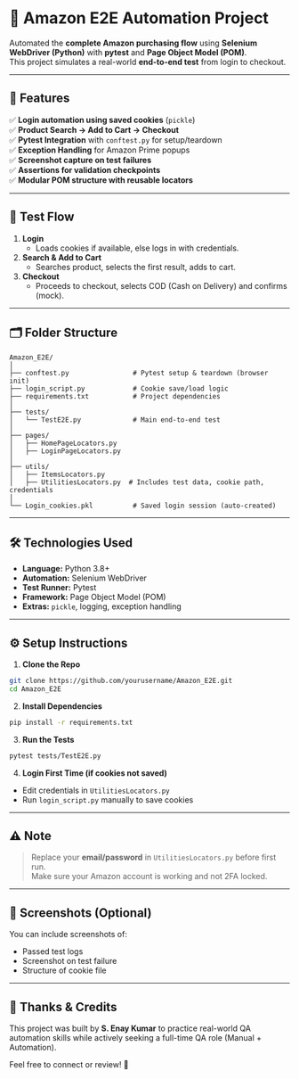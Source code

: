 
# 🛒 Amazon E2E Automation Project

Automated the **complete Amazon purchasing flow** using **Selenium WebDriver (Python)** with **pytest** and **Page Object Model (POM)**.  
This project simulates a real-world **end-to-end test** from login to checkout.

---

## 🚀 Features

✅ **Login automation using saved cookies** (`pickle`)  
✅ **Product Search → Add to Cart → Checkout**  
✅ **Pytest Integration** with `conftest.py` for setup/teardown  
✅ **Exception Handling** for Amazon Prime popups  
✅ **Screenshot capture on test failures**  
✅ **Assertions for validation checkpoints**  
✅ **Modular POM structure with reusable locators**

---

## 🧪 Test Flow

1. **Login**  
   - Loads cookies if available, else logs in with credentials.
2. **Search & Add to Cart**  
   - Searches product, selects the first result, adds to cart.
3. **Checkout**  
   - Proceeds to checkout, selects COD (Cash on Delivery) and confirms (mock).

---

## 🗂️ Folder Structure

```
Amazon_E2E/
│
├── conftest.py                # Pytest setup & teardown (browser init)
├── login_script.py            # Cookie save/load logic
├── requirements.txt           # Project dependencies
│
├── tests/
│   └── TestE2E.py             # Main end-to-end test
│
├── pages/
│   ├── HomePageLocators.py
│   ├── LoginPageLocators.py
│
├── utils/
│   ├── ItemsLocators.py
│   ├── UtilitiesLocators.py  # Includes test data, cookie path, credentials
│
└── Login_cookies.pkl          # Saved login session (auto-created)
```

---

## 🛠️ Technologies Used

- **Language:** Python 3.8+
- **Automation:** Selenium WebDriver
- **Test Runner:** Pytest
- **Framework:** Page Object Model (POM)
- **Extras:** `pickle`, logging, exception handling

---

## ⚙️ Setup Instructions

1. **Clone the Repo**
```bash
git clone https://github.com/yourusername/Amazon_E2E.git
cd Amazon_E2E
```

2. **Install Dependencies**
```bash
pip install -r requirements.txt
```

3. **Run the Tests**
```bash
pytest tests/TestE2E.py
```

4. **Login First Time (if cookies not saved)**
- Edit credentials in `UtilitiesLocators.py`
- Run `login_script.py` manually to save cookies

---

## ⚠️ Note

> Replace your **email/password** in `UtilitiesLocators.py` before first run.  
> Make sure your Amazon account is working and not 2FA locked.

---

## 📸 Screenshots (Optional)
You can include screenshots of:
- Passed test logs  
- Screenshot on test failure  
- Structure of cookie file

---

## 🙏 Thanks & Credits

This project was built by **S. Enay Kumar** to practice real-world QA automation skills while actively seeking a full-time QA role (Manual + Automation).  

Feel free to connect or review! 🤝
